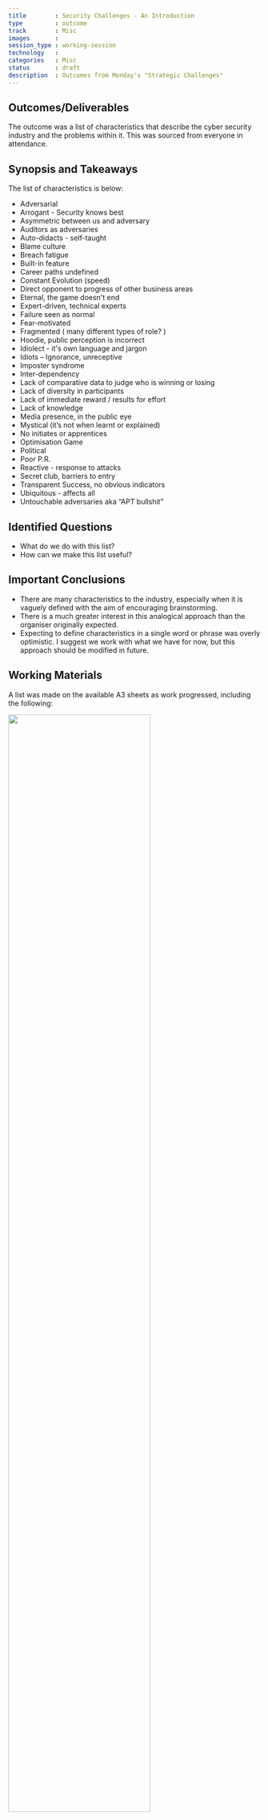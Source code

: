 ```yaml
---
title        : Security Challenges - An Introduction  
type         : outcome
track        : Misc
images       :
session_type : working-session                             
technology   :
categories   : Misc                    
status       : draft              
description  : Outcomes from Monday's "Strategic Challenges"
---
```


## Outcomes/Deliverables 

The outcome was a list of characteristics that describe the cyber security industry and the problems within it. This was sourced from everyone in attendance.

## Synopsis and Takeaways 

The list of characteristics is below:

* Adversarial
* Arrogant - Security knows best
* Asymmetric between us and adversary
* Auditors as adversaries
* Auto-didacts - self-taught
* Blame culture 
* Breach fatigue
* Built-in feature
* Career paths undefined
* Constant Evolution (speed)
* Direct opponent to progress of other business areas
* Eternal, the game doesn't end
* Expert-driven, technical experts
* Failure seen as normal
* Fear-motivated
* Fragmented ( many different types of role? )
* Hoodie, public perception is incorrect
* Idiolect - it's own language and jargon
* Idiots – Ignorance, unreceptive
* Imposter syndrome
* Inter-dependency
* Lack of comparative data to judge who is winning or losing
* Lack of diversity in participants
* Lack of immediate reward / results for effort
* Lack of knowledge
* Media presence, in the public eye
* Mystical (it’s not when learnt or explained)
* No initiates or apprentices
* Optimisation Game
* Political
* Poor P.R. 
* Reactive - response to attacks
* Secret club, barriers to entry
* Transparent Success, no obvious indicators
* Ubiquitous - affects all 
* Untouchable adversaries aka “APT bullshit”


## Identified Questions

* What do we do with this list?
* How can we make this list useful?

## Important Conclusions

* There are many characteristics to the industry, especially when it is vaguely defined with the aim of encouraging brainstorming.
* There is a much greater interest in this analogical approach than the organiser originally expected.
* Expecting to define characteristics in a single word or phrase was overly optimistic. I suggest we work with what we have for now, but this approach should be modified in future.

## Working Materials 

A list was made on the available A3 sheets as work progressed, including the following:

<img src="https://user-images.githubusercontent.com/22427294/58892144-a11a5100-86e5-11e9-9f8e-4ba8939064bf.jpg" width="75%">
<img src="https://user-images.githubusercontent.com/22427294/58892137-9e1f6080-86e5-11e9-8784-f35bf2bf409a.jpg" width="75%">
<img src="https://user-images.githubusercontent.com/22427294/58892132-9bbd0680-86e5-11e9-983f-a86586768785.jpg" width="75%">

## References
N/A

### Additional/External References
N/A
